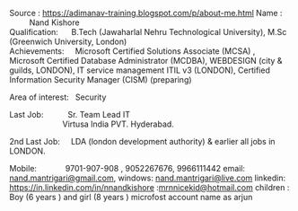 Source : https://adimanav-training.blogspot.com/p/about-me.html 
Name :              Nand Kishore   
Qualification:      B.Tech (Jawaharlal Nehru Technological University), M.Sc (Greenwich University, London)  
Achievements:     Microsoft Certified Solutions Associate (MCSA) , Microsoft Certified Database  Administrator (MCDBA), WEBDESIGN (city & guilds, LONDON),  IT service management ITIL v3 (LONDON), Certified Information Security Manager (CISM) (preparing)  

Area of interest:   Security  
  
Last Job:           Sr. Team Lead IT  
                        Virtusa India PVT. Hyderabad.  
  
2nd Last Job:     LDA (london development authority) & earlier all jobs in LONDON.  
  
Mobile:             9701-907-908 , 9052267676, 9966111442 
email:               nand.mantrigari@gmail.com,
windows:          nand.mantrigari@live.com
linkedin: https://in.linkedin.com/in/nnandkishore
  :mrnnicekid@hotmail.com
  children : Boy (6 years ) and girl (8 years ) 
  microfost account name as arjun 